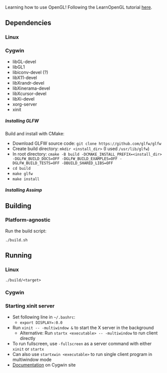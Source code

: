 Learning how to use OpenGL! Following the LearnOpenGL tutorial
[here](https://learnopengl.com/).

## Dependencies

### Linux


### Cygwin

* libGL-devel
* libGL1
* libiconv-devel (?)
* libX11-devel
* libXrandr-devel
* libXinerama-devel
* libXcursor-devel
* libXi-devel
* xorg-server
* xinit

##### Installing GLFW

Build and install with CMake:

* Download GLFW source code: `git clone https://github.com/glfw/glfw`
* Create build directory: `mkdir <install_dir>` (I used `/usr/lib/glfw`)
* In root directory: `cmake -B build -DCMAKE_INSTALL_PREFIX=<install_dir>
-DGLFW_BUILD_DOCS=OFF -DGLFW_BUILD_EXAMPLES=OFF -DGLFW_BUILD_TESTS=OFF
-DBUILD_SHARED_LIBS=OFF`
* `cd build`
* `make glfw`
* `make install`

##### Installing Assimp


## Building

### Platform-agnostic

Run the build script:

`./build.sh`

## Running

### Linux

`./build/<target>`

### Cygwin

### Starting xinit server
* Set following line in `~/.bashrc`:
    * `export DISPLAY=:0.0`
* Run `xinit -- -multiwindow &` to start the X server in the background
    * Alternative: Run `startx <executable> -- -multiwindow` to run client
    directly
* To run fullscreen, use `-fullscreen` as a server command with either `xinit`
or `startx`
* Can also use `startxwin <executable>` to run single client program in
multiwindow mode
* [Documentation](http://x.cygwin.com/docs/ug/using.html#using-starting) on
Cygwin site
